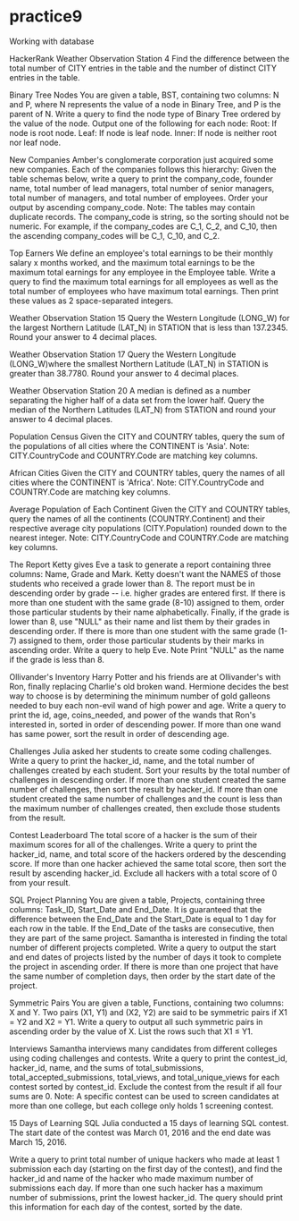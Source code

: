 # practice9
Working with database

HackerRank
Weather Observation Station 4
Find the difference between the total number of CITY entries in the table and the number of distinct CITY entries in the table.

Binary Tree Nodes
You are given a table, BST, containing two columns: N and P, where N represents the value of a node in Binary Tree, and P is the parent of N.
Write a query to find the node type of Binary Tree ordered by the value of the node. Output one of the following for each node:
Root: If node is root node.
Leaf: If node is leaf node.
Inner: If node is neither root nor leaf node.

New Companies
Amber's conglomerate corporation just acquired some new companies. Each of the companies follows this hierarchy:
Given the table schemas below, write a query to print the company_code, founder name, total number of lead managers, total number of senior managers, total number of managers, and total number of employees. Order your output by ascending company_code.
Note:
The tables may contain duplicate records.
The company_code is string, so the sorting should not be numeric. For example, if the company_codes are C_1, C_2, and C_10, then the ascending company_codes will be C_1, C_10, and C_2.

Top Earners
We define an employee's total earnings to be their monthly salary x months worked, and the maximum total earnings to be the maximum total earnings for any employee in the Employee table. Write a query to find the maximum total earnings for all employees as well as the total number of employees who have maximum total earnings. Then print these values as 2 space-separated integers.

Weather Observation Station 15
Query the Western Longitude (LONG_W) for the largest Northern Latitude (LAT_N) in STATION that is less than 137.2345. Round your answer to 4 decimal places.

Weather Observation Station 17
Query the Western Longitude (LONG_W)where the smallest Northern Latitude (LAT_N) in STATION is greater than 38.7780. Round your answer to 4 decimal places.

Weather Observation Station 20
A median is defined as a number separating the higher half of a data set from the lower half. Query the median of the Northern Latitudes (LAT_N) from STATION and round your answer to 4 decimal places.

Population Census
Given the CITY and COUNTRY tables, query the sum of the populations of all cities where the CONTINENT is 'Asia'.
Note: CITY.CountryCode and COUNTRY.Code are matching key columns.

African Cities
Given the CITY and COUNTRY tables, query the names of all cities where the CONTINENT is 'Africa'.
Note: CITY.CountryCode and COUNTRY.Code are matching key columns.

Average Population of Each Continent
Given the CITY and COUNTRY tables, query the names of all the continents (COUNTRY.Continent) and their respective average city populations (CITY.Population) rounded down to the nearest integer.
Note: CITY.CountryCode and COUNTRY.Code are matching key columns.

The Report
Ketty gives Eve a task to generate a report containing three columns: Name, Grade and Mark. Ketty doesn't want the NAMES of those students who received a grade lower than 8. The report must be in descending order by grade -- i.e. higher grades are entered first. If there is more than one student with the same grade (8-10) assigned to them, order those particular students by their name alphabetically. Finally, if the grade is lower than 8, use "NULL" as their name and list them by their grades in descending order. If there is more than one student with the same grade (1-7) assigned to them, order those particular students by their marks in ascending order.
Write a query to help Eve.
Note
Print "NULL"  as the name if the grade is less than 8.

Ollivander's Inventory
Harry Potter and his friends are at Ollivander's with Ron, finally replacing Charlie's old broken wand.
Hermione decides the best way to choose is by determining the minimum number of gold galleons needed to buy each non-evil wand of high power and age. Write a query to print the id, age, coins_needed, and power of the wands that Ron's interested in, sorted in order of descending power. If more than one wand has same power, sort the result in order of descending age.

Challenges
Julia asked her students to create some coding challenges. Write a query to print the hacker_id, name, and the total number of challenges created by each student. Sort your results by the total number of challenges in descending order. If more than one student created the same number of challenges, then sort the result by hacker_id. If more than one student created the same number of challenges and the count is less than the maximum number of challenges created, then exclude those students from the result.

Contest Leaderboard
The total score of a hacker is the sum of their maximum scores for all of the challenges. Write a query to print the hacker_id, name, and total score of the hackers ordered by the descending score. If more than one hacker achieved the same total score, then sort the result by ascending hacker_id. Exclude all hackers with a total score of 0 from your result.

SQL Project Planning
You are given a table, Projects, containing three columns: Task_ID, Start_Date and End_Date. It is guaranteed that the difference between the End_Date and the Start_Date is equal to 1 day for each row in the table.
If the End_Date of the tasks are consecutive, then they are part of the same project. Samantha is interested in finding the total number of different projects completed.
Write a query to output the start and end dates of projects listed by the number of days it took to complete the project in ascending order. If there is more than one project that have the same number of completion days, then order by the start date of the project.

Symmetric Pairs
You are given a table, Functions, containing two columns: X and Y.
Two pairs (X1, Y1) and (X2, Y2) are said to be symmetric pairs if X1 = Y2 and X2 = Y1.
Write a query to output all such symmetric pairs in ascending order by the value of X. List the rows such that X1 ≤ Y1.

Interviews
Samantha interviews many candidates from different colleges using coding challenges and contests. Write a query to print the contest_id, hacker_id, name, and the sums of total_submissions, total_accepted_submissions, total_views, and total_unique_views for each contest sorted by contest_id. Exclude the contest from the result if all four sums are 0.
Note: A specific contest can be used to screen candidates at more than one college, but each college only holds 1 screening contest.

15 Days of Learning SQL
Julia conducted a 15 days of learning SQL contest. The start date of the contest was March 01, 2016 and the end date was March 15, 2016.

Write a query to print total number of unique hackers who made at least 1 submission each day (starting on the first day of the contest), and find the hacker_id and name of the hacker who made maximum number of submissions each day. If more than one such hacker has a maximum number of submissions, print the lowest hacker_id. The query should print this information for each day of the contest, sorted by the date.
